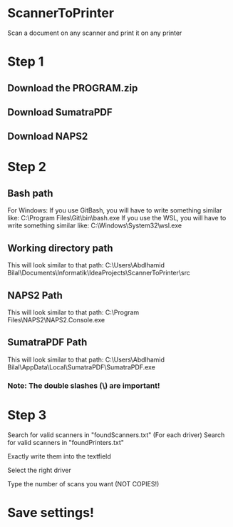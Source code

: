 # ScannerToPrinter

Scan a document on any scanner and print it on any printer

# Step 1

## Download the PROGRAM.zip
## Download SumatraPDF
## Download NAPS2

# Step 2

## Bash path
For Windows:
If you use GitBash, you will have to write something similar like: C:\\Program Files\\Git\\bin\\bash.exe
If you use the WSL, you will have to write something similar like: C:\\Windows\\System32\\wsl.exe

## Working directory path

This will look similar to that path: C:\\Users\\Abdlhamid Bilal\\Documents\\Informatik\\IdeaProjects\\ScannerToPrinter\\src

## NAPS2 Path

This will look similar to that path: C:\\Program Files\\NAPS2\\NAPS2.Console.exe

## SumatraPDF Path

This will look similar to that path: C:\\Users\\Abdlhamid Bilal\\AppData\\Local\\SumatraPDF\\SumatraPDF.exe

### Note: The double slashes (\\) are important!

# Step 3

Search for valid scanners in "foundScanners.txt" (For each driver)
Search for valid scanners in "foundPrinters.txt"

Exactly write them into the textfield

Select the right driver

Type the number of scans you want (NOT COPIES!)

# Save settings!


